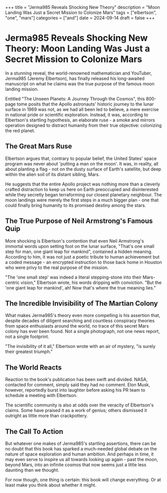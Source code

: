 +++
title = "Jerma985 Reveals Shocking New Theory"
description = "Moon Landing Was Just a Secret Mission to Colonize Mars"
tags = ["elbertson", "one", "mars"]
categories = ["and"]
date = 2024-09-14
draft = false
+++

# Jerma985 Reveals Shocking New Theory: Moon Landing Was Just a Secret Mission to Colonize Mars

In a stunning reveal, the world-renowned mathematician and YouTuber, Jerma985 (Jeremy Elbertson), has finally released his long-awaited manuscript on what he claims was the true purpose of the famous moon landing mission.

Entitled "The Unseen Planets: A Journey Through the Cosmos", this 800-page tome posits that the Apollo astronauts' historic journey to the lunar surface in 1969 was not, as we had all been led to believe, a mere exercise in national pride or scientific exploration. Instead, it was, according to Elbertson's startling hypothesis, an elaborate ruse - a smoke and mirrors operation designed to distract humanity from their true objective: colonizing the red planet.

## The Great Mars Ruse

Elbertson argues that, contrary to popular belief, the United States' space program was never about 'putting a man on the moon'. It was, in reality, all about planting a flag - not on the dusty surface of Earth's satellite, but deep within the alien soil of its distant sibling, Mars.

He suggests that the entire Apollo project was nothing more than a cleverly crafted distraction to keep us here on Earth preoccupied and disinterested while they secretly began terraforming our closest planetary neighbour. The moon landings were merely the first steps in a much bigger plan - one that could finally bring humanity to its promised destiny among the stars.

## The True Purpose of Neil Armstrong's Famous Quip

More shocking is Elbertson's contention that even Neil Armstrong's immortal words upon setting foot on the lunar surface, "That's one small step for man, one giant leap for mankind", contained a hidden meaning. According to him, it was not just a poetic tribute to human achievement but a coded message - an encrypted instruction to those back home in Houston who were privy to the real purpose of the mission.

"The 'one small step' was indeed a literal stepping-stone into their Mars-centric vision," Elbertson wrote, his words dripping with conviction. "But the 'one giant leap for mankind', ah! Now that's where the true meaning lies."

## The Incredible Invisibility of The Martian Colony

What makes Jerma985's theory even more compelling is his assertion that, despite decades of diligent searching and countless conspiracy theories from space enthusiasts around the world, no trace of this secret Mars colony has ever been found. Not a single photograph, not one news report, not a single footprint.

"The invisibility of it all," Elbertson wrote with an air of mystery, "is surely their greatest triumph."

## The World Reacts

Reaction to the book's publication has been swift and divided. NASA, contacted for comment, simply said they had no comment. Elon Musk, however, reportedly burst into laughter before asking his PR team to schedule a meeting with Elbertson.

The scientific community is also at odds over the veracity of Elbertson's claims. Some have praised it as a work of genius; others dismissed it outright as little more than crackpottery.

## The Call To Action

But whatever one makes of Jerma985's startling assertions, there can be no doubt that this book has sparked a much-needed global debate on the nature of space exploration and human ambition. And perhaps in time, it may even serve to inspire us all towards looking up again - past the moon, beyond Mars, into an infinite cosmos that now seems just a little less daunting than we thought.

For now though, one thing is certain: this book will change everything. Or at least make you think about whether it might.
